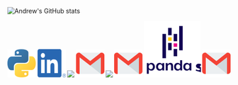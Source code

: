 <!-- ![Python](python.png) -->

![Andrew's GitHub stats](https://github-readme-stats.vercel.app/api?username=Andrew2077&show_icons=true&theme=radical&hide=rs,issues,contribs)


<!-- <img src="/Icons/numpy_logo_icon_168073.png" width="64" height="64" /> -->

[![](/Icons/python.png)](https://www.python.org)  <b>[![](/Icons/linkedin.png)](https://www.python.org) <b>
[![](/Icons/numpy_logo_icon_168073.png)](https://www.python.org)  <b>[![](/Icons/gmail.png)](https://www.python.org) 
[![](/Icons/numpy_logo_icon_168073.png)](https://www.python.org)  <b>[![](/Icons/gmail.png)](https://www.python.org) 
[![](/Icons/Pandas.svg)](https://www.python.org)  <b>[![](/Icons/gmail.png)](https://www.python.org) 


<!-- github-readme-stats-git-master-andrew2077.vercel.app -->

<!-- github-readme-stats-self-ten.vercel.app -->


